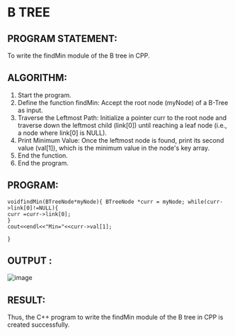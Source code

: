 # B TREE
## PROGRAM STATEMENT:

To write the findMin module of the B tree in CPP.

## ALGORITHM:  

1.	Start the program.
2.	Define the function findMin: Accept the root node (myNode) of a B-Tree as input.
3.	Traverse the Leftmost Path: Initialize a pointer curr to the root node and traverse down the leftmost child (link[0]) until reaching a leaf node (i.e., a node where link[0] is NULL).
4.	Print Minimum Value: Once the leftmost node is found, print its second value (val[1]), which is the minimum value in the node's key array.
5.	End the function.
6.	End the program.

## PROGRAM:
```
voidfindMin(BTreeNode*myNode){ BTreeNode *curr = myNode; while(curr->link[0]!=NULL){
curr =curr->link[0];
}
cout<<endl<<"Min="<<curr->val[1];

}
 ```
## OUTPUT :
![image](https://github.com/user-attachments/assets/94586489-cf33-4073-8a8a-b0f6050c4c02)

## RESULT:

Thus, the C++ program to write the findMin module of the B tree in CPP is created successfully.
 

